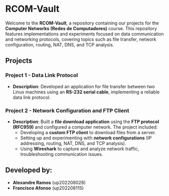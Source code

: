 # RCOM-Vault  

Welcome to the **RCOM-Vault**, a repository containing our projects for the **Computer Networks (Redes de Computadores)** course. This repository features implementations and experiments focused on data communication and networking protocols, covering topics such as file transfer, network configuration, routing, NAT, DNS, and TCP analysis.  

## Projects  

### **Project 1 - Data Link Protocol**  
- **Description**: Developed an application for file transfer between two Linux machines using an **RS-232 serial cable**, implementing a reliable data link protocol.  

### **Project 2 - Network Configuration and FTP Client**  
- **Description**: Built a **file download application** using the **FTP protocol (RFC959)** and configured a computer network. The project included:  
  - Developing a **custom FTP client** to download files from a server.  
  - Setting up and experimenting with **network configurations** (IP addressing, routing, NAT, DNS, and TCP analysis).  
  - Using **Wireshark** to capture and analyze network traffic, troubleshooting communication issues.  

## Developed by:  
- **Alexandre Ramos** (up202208028)  
- **Francisco Afonso** (up202208115)  
